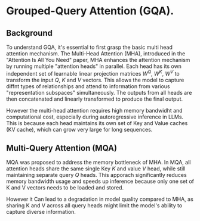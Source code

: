 # Grouped-Query Attention (GQA).

## Background 
To understand GQA, it's essential to first grasp the basic multi head attention mechanism. The Multi-Head Attention (MHA), introduced in the "Attention Is All You Need" paper, MHA enhances the attention mechanism by running multiple "attention heads" in parallel. Each head has its own independent set of learnable linear projection matrices $W^Q$, $W^K$, $W^V$ to transform the input $Q$, $K$ and $V$ vectors. This allows the model to capture diffnt types of relationships and attend to information from various "representation subspaces" simultaneously. The outputs from all heads are then concatenated and linearly transformed to produce the final output.

However the multi-head attention requires high memory bandwidht and computational cost, especially during autoregressive inference in LLMs. This is because each head maintains its own set of Key and Value caches (KV cache), which can grow very large for long sequences.


## Multi-Query Attention (MQA)
MQA was proposed to address the memory bottleneck of MHA. In MQA, all attention heads share the same single Key $K$ and value $V$ head, while still maintaining 
separate query $Q$ heads. This apporach significantly reduces memory bandwidth usage and speeds up inference because only one set of K and V vectors needs to be loaded and stored.

However it Can lead to a degradation in model quality compared to MHA, as sharing K and V across all query heads might limit the model's ability to capture diverse information.

